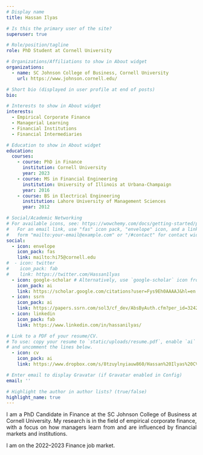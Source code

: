```yaml
---
# Display name
title: Hassan Ilyas

# Is this the primary user of the site?
superuser: true

# Role/position/tagline
role: PhD Student at Cornell University

# Organizations/Affiliations to show in About widget
organizations:
  - name: SC Johnson College of Business, Cornell University
    url: https://www.johnson.cornell.edu/

# Short bio (displayed in user profile at end of posts)
bio: 

# Interests to show in About widget
interests:
  - Empirical Corporate Finance
  - Managerial Learning
  - Financial Institutions 
  - Financial Intermediaries

# Education to show in About widget
education:
  courses:
    - course: PhD in Finance
      institution: Cornell University
      year: 2023
    - course: MS in Financial Engineering
      institution: University of Illinois at Urbana-Champaign
      year: 2016
    - course: BS in Electrical Engineering
      institution: Lahore University of Management Sciences
      year: 2012

# Social/Academic Networking
# For available icons, see: https://wowchemy.com/docs/getting-started/page-builder/#icons
#   For an email link, use "fas" icon pack, "envelope" icon, and a link in the
#   form "mailto:your-email@example.com" or "/#contact" for contact widget.
social:
  - icon: envelope
    icon_pack: fas
    link: mailto:hi75@cornell.edu
#  - icon: twitter
#    icon_pack: fab
#    link: https://twitter.com/Hassan1lyas
  - icon: google-scholar # Alternatively, use `google-scholar` icon from `ai` icon pack
    icon_pack: ai
    link: https://scholar.google.com/citations?user=Fys9Eh0AAAAJ&hl=en
  - icon: ssrn
    icon_pack: ai
    link: https://papers.ssrn.com/sol3/cf_dev/AbsByAuth.cfm?per_id=3242598
  - icon: linkedin
    icon_pack: fab
    link: https://www.linkedin.com/in/hassanilyas/

# Link to a PDF of your resume/CV.
# To use: copy your resume to `static/uploads/resume.pdf`, enable `ai` icons in `params.toml`,
# and uncomment the lines below.
  - icon: cv
    icon_pack: ai
    link: https://www.dropbox.com/s/8tzuylnyiauw860/Hassan%20Ilyas%20CV.pdf?dl=0

# Enter email to display Gravatar (if Gravatar enabled in Config)
email: ''

# Highlight the author in author lists? (true/false)
highlight_name: true
---
```

<DIV align="justify"> 
  <p>
    I am a PhD Candidate in Finance at the SC Johnson College of Business at Cornell University. My research is in the field of empirical corporate finance, with a focus on how managers learn from and are influenced by financial markets and institutions.
  </p>
I am on the 2022–2023 Finance job market.
<DIV>

<!-- {{< icon name="download" pack="fas" >}} Download my {{< staticref "uploads/Hassan_Ilyas_CV.pdf" "newtab" >}}resumé{{< /staticref >}}. -->
